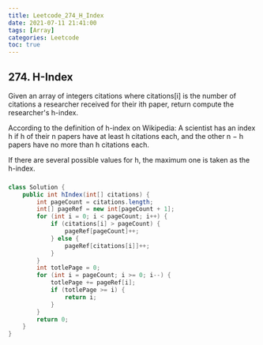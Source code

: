 ```yaml
---
title: Leetcode_274_H_Index
date: 2021-07-11 21:41:00
tags: [Array]
categories: Leetcode
toc: true
---
```

## 274. H-Index

Given an array of integers citations where citations[i] is the number of citations a researcher received for their ith paper, return compute the researcher's h-index.

According to the definition of h-index on Wikipedia: A scientist has an index h if h of their n papers have at least h citations each, and the other n − h papers have no more than h citations each.

If there are several possible values for h, the maximum one is taken as the h-index.

### 
```java
class Solution {
    public int hIndex(int[] citations) {
        int pageCount = citations.length;
        int[] pageRef = new int[pageCount + 1];
        for (int i = 0; i < pageCount; i++) {
            if (citations[i] > pageCount) {
                pageRef[pageCount]++;
            } else {
                pageRef[citations[i]]++;
            }
        }
        int totlePage = 0;
        for (int i = pageCount; i >= 0; i--) {
            totlePage += pageRef[i];
            if (totlePage >= i) {
                return i;
            }
        }
        return 0;
    }
}
```